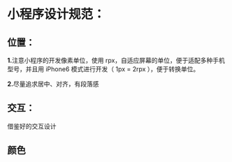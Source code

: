 <h1>小程序设计规范：</h1>

<h2>位置：</h2>
<p><b>1.</b>注意小程序的开发像素单位，使用 rpx，自适应屏幕的单位，便于适配多种手机型号，并且用 iPhone6 模式进行开发（ 1px = 2rpx ），便于转换单位。</p>
<p><b>2.</b>尽量追求居中、对齐，有段落感</p>

<h2>交互：</h2>
<p>借鉴好的交互设计</p>

<h2>颜色</h2>
